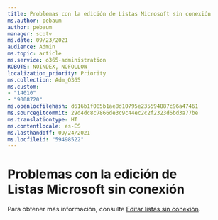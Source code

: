 ```yaml
---
title: Problemas con la edición de Listas Microsoft sin conexión
ms.author: pebaum
author: pebaum
manager: scotv
ms.date: 09/23/2021
audience: Admin
ms.topic: article
ms.service: o365-administration
ROBOTS: NOINDEX, NOFOLLOW
localization_priority: Priority
ms.collection: Adm_O365
ms.custom:
- "14010"
- "9008720"
ms.openlocfilehash: d616b1f085b1ae8d10795e235594887c96a47461
ms.sourcegitcommit: 29d4dc8c7866de3c9c44ec2c2f2323d6bd3a77be
ms.translationtype: HT
ms.contentlocale: es-ES
ms.lasthandoff: 09/24/2021
ms.locfileid: "59498522"
---
```

# <a name="issues-with-editing-microsoft-lists-offline"></a>Problemas con la edición de Listas Microsoft sin conexión

Para obtener más información, consulte [Editar listas sin conexión](https://support.microsoft.com/en-us/office/edit-lists-offline-41403c3e-1795-4e07-b56b-ae591cbde2f9).